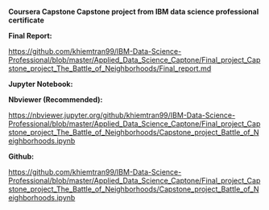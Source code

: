 **Coursera Capstone
Capstone project from IBM data science professional certificate**

**Final Report:**

https://github.com/khiemtran99/IBM-Data-Science-Professional/blob/master/Applied_Data_Science_Captone/Final_project_Capstone_project_The_Battle_of_Neighborhoods/Final_report.md

**Jupyter Notebook:**

**Nbviewer (Recommended):**

https://nbviewer.jupyter.org/github/khiemtran99/IBM-Data-Science-Professional/blob/master/Applied_Data_Science_Captone/Final_project_Capstone_project_The_Battle_of_Neighborhoods/Capstone_project_Battle_of_Neighborhoods.ipynb

**Github:**

https://github.com/khiemtran99/IBM-Data-Science-Professional/blob/master/Applied_Data_Science_Captone/Final_project_Capstone_project_The_Battle_of_Neighborhoods/Capstone_project_Battle_of_Neighborhoods.ipynb
